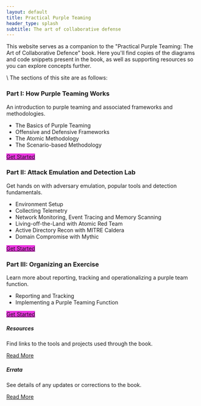 ```yaml
---
layout: default
title: Practical Purple Teaming
header_type: splash
subtitle: The art of collaborative defense
---
```


This website serves as a companion to the "Practical Purple Teaming: The Art of Collaborative Defence" book. Here you'll find copies of the diagrams and code snippets present in the book, as well as supporting resources so you can explore concepts further.

\\
The sections of this site are as follows:

<div class="row row-cols-1 row-cols-md-1">
  <div class="col mb-4">
    <div class="card">
      <div class="card-body">
        <h3 class="card-title">Part I: How Purple Teaming Works</h3>
        <p class="card-text">An introduction to purple teaming and associated frameworks and methodologies.
          <ul>
            <li>The Basics of Purple Teaming</li>
            <li>Offensive and Defensive Frameworks</li>
            <li>The Atomic Methodology</li>
            <li>The Scenario-based Methodology</li>
          </ul>
        </p>
        <a href="/part-I/the-basics-of-purple-teaming/" class="btn btn-primary" style="background-color:#eb34e1">Get Started</a>
      </div>
    </div>
  </div>
  <div class="col mb-4">
    <div class="card">
      <div class="card-body">
        <h3 class="card-title">Part II: Attack Emulation and Detection Lab</h3>
        <p class="card-text">Get hands on with adversary emulation, popular tools and detection fundamentals.
          <ul>
            <li>Environment Setup</li>
            <li>Collecting Telemetry</li>
            <li>Network Monitoring, Event Tracing and Memory Scanning</li>
            <li>Living-off-the-Land with Atomic Red Team</li>
            <li>Active Directory Recon with MITRE Caldera</li>
            <li>Domain Compromise with Mythic</li>
          </ul>
        </p>
        <a href="/part-II/environment-setup/" class="btn btn-primary" style="background-color:#eb34e1">Get Started</a>
      </div>
    </div>
  </div>
  <div class="col mb-4">
    <div class="card">
      <div class="card-body">
        <h3 class="card-title">Part III: Organizing an Exercise</h3>
        <p class="card-text">Learn more about reporting, tracking and operationalizing a purple team function.
          <ul>
            <li>Reporting and Tracking</li>
            <li>Implementing a Purple Teaming Function</li>
          </ul>
        </p>
        <a href="/part-III/reporting-and-tracking/" class="btn btn-primary" style="background-color:#eb34e1">Get Started</a>
      </div>
    </div>
  </div>
</div>
<div class="row row-cols-1 row-cols-md-2">
  <div class="col mb-4">
    <div class="card">
      <div class="card-body">
        <h5 class="card-title">Resources</h5>
        <p class="card-text">Find links to the tools and projects used through the book.</p>
        <a href="/resources/" class="btn btn-primary">Read More</a>
      </div>
    </div>
  </div>
  <div class="col mb-4">
    <div class="card">
      <div class="card-body">
        <h5 class="card-title">Errata</h5>
        <p class="card-text">See details of any updates or corrections to the book.</p>
        <a href="/errata/" class="btn btn-primary">Read More</a>
      </div>
    </div>
  </div>
</div>